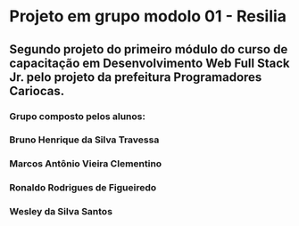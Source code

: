 # Projeto em grupo modolo 01 - Resilia
## Segundo projeto do primeiro módulo do curso de capacitação em Desenvolvimento Web Full Stack Jr. pelo projeto da prefeitura Programadores Cariocas.
### Grupo composto pelos alunos:
### Bruno Henrique da Silva Travessa
### Marcos Antônio Vieira Clementino 
### Ronaldo Rodrigues de Figueiredo 
### Wesley da Silva Santos 
